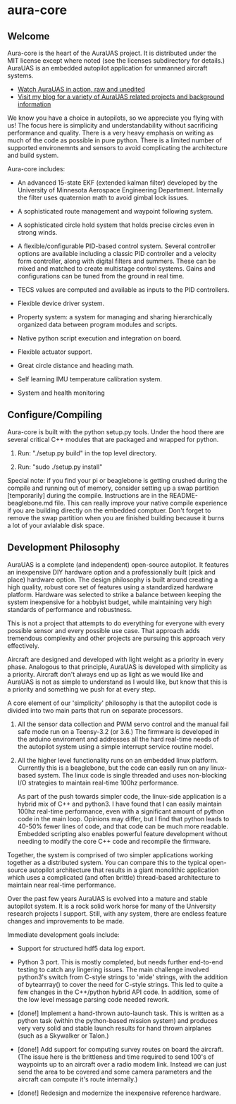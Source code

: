 # aura-core

## Welcome

Aura-core is the heart of the AuraUAS project.  It is distributed
under the MIT license except where noted (see the licenses
subdirectory for details.)  AuraUAS is an embedded autopilot
application for unmanned aircraft systems.

* [Watch AuraUAS in action, raw and unedited](https://www.youtube.com/channel/UC_AWqZyWYvnA-h9MMcbNYyA)
* [Visit my blog for a variety of AuraUAS related projects and background information](http://gallinazo.flightgear.org/)

We know you have a choice in autopilots, so we appreciate you
flying with us!  The focus here is simplicity and understandability
without sacrificing performance and quality.  There is a very heavy
emphasis on writing as much of the code as possible in pure python.
There is a limited number of supported environemnts and sensors to
avoid complicating the architecture and build system.

Aura-core includes:

* An advanced 15-state EKF (extended kalman filter) developed by the
  University of Minnesota Aerospace Engineering Department.
  Internally the filter uses quaternion math to avoid gimbal lock
  issues.

* A sophisticated route management and waypoint following system.

* A sophisticated circle hold system that holds precise circles even
  in strong winds.

* A flexible/configurable PID-based control system.  Several
  controller options are available including a classic PID controller
  and a velocity form controller, along with digital filters and
  summers.  These can be mixed and matched to create multistage
  control systems.  Gains and configurations can be tuned from the
  ground in real time.

* TECS values are computed and available as inputs to the PID
  controllers.

* Flexible device driver system.

* Property system: a system for managing and sharing hierarchically
  organized data between program modules and scripts.

* Native python script execution and integration on board.

* Flexible actuator support.

* Great circle distance and heading math.

* Self learning IMU temperature calibration system.

* System and health monitoring


## Configure/Compiling

Aura-core is built with the python setup.py tools.  Under the hood
there are several critical C++ modules that are packaged and wrapped
for python.

1. Run: "./setup.py build" in the top level directory.

<wait a while>

2. Run: "sudo ./setup.py install"

Special note: if you find your pi or beaglebone is getting crushed
during the compile and running out of memory, consider setting up a
swap partition [temporarily] during the compile.  Instructions are in
the README-beaglebone.md file.  This can really improve your native
compile experience if you are building directly on the embedded
comptuer.  Don't forget to remove the swap partition when you are
finished building because it burns a lot of your avialable disk space.

## Development Philosophy

AuraUAS is a complete (and independent) open-source autopilot.  It
features an inexpensive DIY hardware option and a professionally built
(pick and place) hardware option.  The design philosophy is built
around creating a high quality, robust core set of features using a
standardized hardware platform.  Hardware was selected to strike a
balance between keeping the system inexpensive for a hobbyist budget,
while maintaining very high standards of performance and robustness.

This is not a project that attempts to do everything for everyone with
every possible sensor and every possible use case.  That approach adds
tremendous complexity and other projects are pursuing this approach
very effectively.

Aircraft are designed and developed with light weight as a priority in
every phase.  Analogous to that principle, AuraUAS is developed with
simplicity as a priority.  Aircraft don't always end up as light as we
would like and AuraUAS is not as simple to understand as I would like,
but know that this is a priority and something we push for at every
step.

A core element of our 'simplicity' philosophy is that the autopilot
code is divided into two main parts that run on separate processors.

1. All the sensor data collection and PWM servo control and the manual
   fail safe mode run on a Teensy-3.2 (or 3.6.)  The firmware is
   developed in the arduino enviroment and addresses all the hard
   real-time needs of the autopilot system using a simple interrupt
   service routine model.

2. All the higher level functionality runs on an embedded linux
   platform.  Currently this is a beaglebone, but the code can easily
   run on any linux-based system.  The linux code is single threaded
   and uses non-blocking I/O strategies to maintain real-time 100hz
   performance.

   As part of the push towards simpler code, the linux-side
   application is a hybrid mix of C++ and python3.  I have found that
   I can easily maintain 100hz real-time performance, even with a
   significant amount of python code in the main loop.  Opinions may
   differ, but I find that python leads to 40-50% fewer lines of code,
   and that code can be much more readable.  Embedded scripting also
   enables powerful feature development without needing to modify the
   core C++ code and recompile the firmware.

Together, the system is comprised of two simpler applications working
together as a distributed system.  You can compare this to the typical
open-source autopilot architecture that results in a giant monolithic
application which uses a complicated (and often brittle) thread-based
architecture to maintain near real-time performance.

Over the past few years AuraUAS is evolved into a mature and stable
autopilot system.  It is a rock solid work horse for many of the
University research projects I support.  Still, with any system, there
are endless feature changes and improvements to be made.

Immediate development goals include:

* Support for structured hdf5 data log export.

* Python 3 port.  This is mostly completed, but needs further
  end-to-end testing to catch any lingering issues.  The main
  challenge involved python3's switch from C-style strings to 'wide'
  strings, with the addition of bytearrray() to cover the need for
  C-style strings.  This led to quite a few changes in the C++/python
  hybrid API code.  In addition, some of the low level message parsing
  code needed rework.

* [done!] Implement a hand-thrown auto-launch task.  This is written
  as a python task (within the python-based mission system) and
  produces very very solid and stable launch results for hand thrown
  airplanes (such as a Skywalker or Talon.)

* [done!] Add support for computing survey routes on board the aircraft.  (The
  issue here is the brittleness and time required to send 100's of
  waypoints up to an aircraft over a radio modem link.  Instead we can
  just send the area to be covered and some camera parameters and the
  aircraft can compute it's route internally.)

* [done!] Redesign and modernize the inexpensive reference hardware. 

